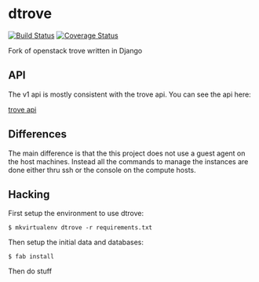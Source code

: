dtrove
======

[![Build Status](https://travis-ci.org/rmyers/dtrove.svg?branch=master)](https://travis-ci.org/rmyers/dtrove)
[![Coverage Status](https://coveralls.io/repos/rmyers/dtrove/badge.png)](https://coveralls.io/r/rmyers/dtrove)

Fork of openstack trove written in Django

API
---

The v1 api is mostly consistent with the trove api. You can see the api here:

   [trove api](http://wiki.openstack.org/wiki/Trove)

Differences
-----------

The main difference is that the this project does not use a guest agent on the
host machines. Instead all the commands to manage the instances are done either
thru ssh or the console on the compute hosts.

Hacking
-------

First setup the environment to use dtrove:

    $ mkvirtualenv dtrove -r requirements.txt

Then setup the initial data and databases:

    $ fab install

Then do stuff
